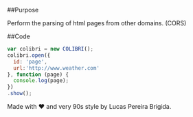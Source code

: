 ##Purpose

Perform the parsing of html pages from other domains. (CORS)

##Code

```javascript
var colibri = new COLIBRI();
colibri.open({
  id: 'page',
  url:'http://www.weather.com'
}, function (page) {
  console.log(page);
})
.show();
```

Made with ♥ and very 90s style by Lucas Pereira Brigida.